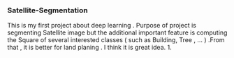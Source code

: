 ### Satellite-Segmentation
This is my first project about deep learning . Purpose of project is segmenting Satellite image but the additional important feature is computing the Square of several interested classes ( such as Building, Tree , ... ) .From that , it is better for land planing . I think it is great idea.
1.
